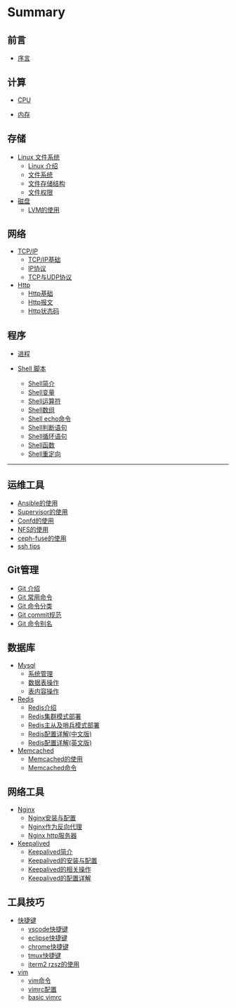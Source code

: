 # Summary

## 前言

* [序言](README.md)

## 计算

* [CPU]() 

* [内存]() 


## 存储

* [Linux 文件系统]()
    * [Linux 介绍](file/linux-introduction.md)
    * [文件系统](file/linux-file-system.md)
    * [文件存储结构](file/linux-file-storage.md)
    * [文件权限](file/linux-file-permission.md)
* [磁盘]()
    * [LVM的使用](disk/lvm-usage.md)

## 网络

* [TCP/IP]()
    * [TCP/IP基础](tcpip/tcpip-basics.md) 
    * [IP协议](tcpip/ip.md) 
    * [TCP与UDP协议](tcpip/tcp-udp.md) 
* [Http]()    
    * [Http基础](tcpip/http-basics.md)
    * [Http报文](tcpip/http-message.md) 
    * [Http状态码](tcpip/http-code.md)  

## 程序

* [进程]()

* [Shell 脚本]()
    * [Shell简介](shell/shell-introduction.md) 
    * [Shell变量](shell/shell-var.md) 
    * [Shell运算符](shell/shell-char.md) 
    * [Shell数组](shell/shell-array.md) 
    * [Shell echo命令](shell/shell-echo.md) 
    * [Shell判断语句](shell/shell-if.md) 
    * [Shell循环语句](shell/shell-loop.md) 
    * [Shell函数](shell/shell-function.md) 
    * [Shell重定向](shell/shell-stdout.md) 

---

## 运维工具

* [Ansible的使用](tools/ansible-usage.md)
* [Supervisor的使用](tools/supervisor-usage.md)
* [Confd的使用](tools/confd-usage.md)
* [NFS的使用](tools/nfs-usage.md)
* [ceph-fuse的使用](tools/ceph-fuse.md)
* [ssh tips](tools/ssh-tips.md)

## Git管理

* [Git 介绍](git/git.md) 
* [Git 常用命令](git/git-common-cmd.md) 
* [Git 命令分类](git/git-commands.md) 
* [Git commit规范](git/git-commit-msg.md) 
* [Git 命令别名](git/git-alias-zsh.md) 

## 数据库

* [Mysql]()
    * [系统管理](mysql/system-manage.md) 
    * [数据表操作](mysql/table-operation.md) 
    * [表内容操作](mysql/curd-commands.md) 
* [Redis]()
    * [Redis介绍](redis/redis-introduction.md) 
    * [Redis集群模式部署](redis/redis-cluster.md) 
    * [Redis主从及哨兵模式部署](redis/redis-sentinel.md) 
    * [Redis配置详解(中文版)](redis/redis-conf-cn.md) 
    * [Redis配置详解(英文版)](redis/redis-conf-en.md) 
* [Memcached]()
    * [Memcached的使用](memcached/memcached.md) 
    * [Memcached命令](memcached/memcached-cmd.md) 

## 网络工具

* [Nginx]()
    * [Nginx安装与配置](nginx/install-nginx.md) 
    * [Nginx作为反向代理](nginx/nginx-proxy.md) 
    * [Nginx http服务器](nginx/nginx-http.md) 
* [Keepalived]()
    * [Keepalived简介](keepalived/keepalived-introduction.md) 
    * [Keepalived的安装与配置](keepalived/install-keepalived.md) 
    * [Keepalived的相关操作](keepalived/keepalived-operation.md) 
    * [Keepalived的配置详解](keepalived/keepalived-conf.md) 

## 工具技巧

* [快捷键]()
    * [vscode快捷键](keymap/vscode-keymap.md)
    * [eclipse快捷键](keymap/eclipse-keymap.md)
    * [chrome快捷键](keymap/chrome-keymap.md)
    * [tmux快捷键](keymap/tmux-keymap.md)
    * [iterm2 rzsz的使用](keymap/iterm2-rzsz.md)
* [vim]()
    * [vim命令](vim/vim-keymap.md) 
    * [vimrc配置](vim/vimrc-cn.md) 
    * [basic vimrc](vim/basic-vimrc.md) 
